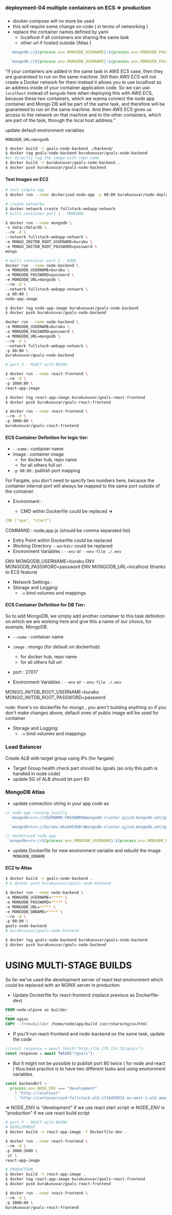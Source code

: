 ### deployment-04 multiple containers on ECS => production

###

- docker-compose will no more be used
- this will require some change on code ( in terms of networking )
- replace the container names defined by yaml
  - localhost if all containers are sharing the same task
  - other url if hosted outside (Atlas )

```js
  `mongodb://${process.env.MONGODB_USERNAME}:${process.env.MONGODB_PASSWORD}@mongodb:27017/course-goals?authSource=admin`,

  `mongodb://${process.env.MONGODB_USERNAME}:${process.env.MONGODB_PASSWORD}@${process.env.MONGODB_URL}:27017/course-goals?authSource=admin`,
```

"if your containers are added in the same task in AWS ECS case, then they are guaranteed to run on the same machine. Still then AWS ECS will not create a Docker network
for them instead it allows you to use localhost as an address inside of your container application code. So we can use `localhost` instead of `mongodb` here when deploying this with AWS ECS, because these two containers, which we wanna connect the node app container
and Mongo DB will be part of the same task, and therefore will be guaranteed to run on the same machine. And then AWS ECS gives us access to the network on that machine and to the other containers, which are part of the task, through the local host address."

update default environment variables

```env
MONGODB_URL=mongodb
```

```bash
$ docker build -t goals-node-backend ./backend/
$ docker tag goals-node-backend burakunuvar/goals-node-backend
#or directly tag the image with repo name
$ docker build -t burakunuvar/goals-node-backend .
$ docker push burakunuvar/goals-node-backend
```

#### Test Images on EC2

```bash
# test simple app
$ docker run --name dockerized-node-app -p 80:80 burakunuvar/node-deployment-sample-image

# create networks
$ docker network create fullstack-webapp-network
# multi container part 1 - MONGODB

$ docker run --name mongodb \
-v data:/data/db \
--rm -d \
--network fullstack-webapp-network \
-e MONGO_INITDB_ROOT_USERNAME=buraku \
-e MONGO_INITDB_ROOT_PASSWORD=password \
mongo

# multi container part 2 - NODE
docker run --name node-backend \
-e MONGODB_USERNAME=buraku \
-e MONGODB_PASSWORD=password \
-e MONGODB_URL=mongodb \
--rm -d \
--network fullstack-webapp-network \
-p 80:80 \
node-app-image

$ docker tag node-app-image burakunuvar/goals-node-backend
$ docker push burakunuvar/goals-node-backend

docker run --name node-backend \
-e MONGODB_USERNAME=buraku \
-e MONGODB_PASSWORD=password \
-e MONGODB_URL=mongodb \
--rm -d \
--network fullstack-webapp-network \
-p 80:80 \
burakunuvar/goals-node-backend

# part 3 - REACT with NGINX

$ docker run --name react-frontend \
--rm -d \
-p 3000:80 \
react-app-image

$ docker tag react-app-image burakunuvar/goals-react-frontend
$ docker push burakunuvar/goals-react-frontend

$ docker run --name react-frontend \
--rm -d \
-p 3000:80 \
burakunuvar/goals-react-frontend

```

#### ECS Container Definition for logic tier:

- `--name` : container name
- image : container image
  - for docker hub, repo name
  - for all others full url
- `-p 80:80` : publish port mapping

For Fargate, you don't need to specify two numbers here, because the container internal port will always be mapped to the same port outside of the container.

- Environment :

  - CMD within Dockerfile could be replaced =>

```yaml
CMD ["npm", "start"]
```

COMMAND : node,app.js (should be comma separated list)

- Entry Point within Dockerfile could be replaced
- Working Directory `--workdir` could be replaced
- Environment Variables : `--env` or `--env-file ./.env`

ENV MONGODB_USERNAME=buraku
ENV MONGODB_PASSWORD=password
ENV MONGODB_URL=localhost (thanks to ECS feature)

- Network Settings :
- Storage and Logging:
  - `-v` bind volumes and mappings

#### ECS Container Definition for DB Tier:

So to add MongoDB, we simply add another container to this task definition on which we are working here and give this a name of our choice, for example, MongoDB.

- `--name` : container name
- `image` : mongo (for default on dockerhub)
  - for docker hub, repo name
  - for all others full url
- port : 27017

- Environment Variables : `--env` or `--env-file ./.env`

MONGO_INITDB_ROOT_USERNAME=buraku
MONGO_INITDB_ROOT_PASSWORD=password

note: there's no dockerfile for mongo , you aren't building anything so if you don't make changes above, default ones of public image will be used for container

- Storage and Logging:
  - `-v` bind volumes and mappings

### Load Balancer

Create ALB with target group using IPs (for fargate)

- Target Group health check part should be /goals (as only this path is handled in node code)
- update SG of ALB should let port 80

### MongoDB Atlas

- update connection string in your app code as

```js
// node app running locally
  `mongodb+srv://USERNAME:PASSWORD@mongodb-cluster.qjisd.mongodb.net/goalsdb?retryWrites=true&w=majority`,

  `mongodb+srv://buraku:mbu6993bB!@mongodb-cluster.qjisd.mongodb.net/goalsdb?retryWrites=true&w=majority`

// dockerized node app
 `mongodb+srv://${process.env.MONGODB_USERNAME}:${process.env.MONGODB_PASSWORD}@${process.env.MONGODB_URL}/${MONGODB_DBNAME}?retryWrites=true&w=majority`,
```

- update Dockerfile for new environment variable and rebuild the image `MONGODB_DBNAME`

#### EC2 to Atlas

```bash
$ docker build -t goals-node-backend .
# $ docker push burakunuvar/goals-node-backend

$ docker run --name node-backend \
-e MONGODB_USERNAME=***** \
-e MONGODB_PASSWORD=***** \
-e MONGODB_URL=***** \
-e MONGODB_DBNAME=***** \
--rm -d \
-p 80:80 \
goals-node-backend
# burakunuvar/goals-node-backend

$ docker tag goals-node-backend burakunuvar/goals-node-backend
$ docker push burakunuvar/goals-node-backend
```

# USING MULTI-STAGE BUILDS

So far we've used the development server of react test environment which could be replaced with an NGINX server in production.

- Update Dockerfile for react-frontend (replace previous as Dockerfile-dev)

```Dockerfile
FROM node:alpine as builder
...
FROM nginx
COPY --from=builder /home/node/app/build /usr/share/nginx/html
```

- If you'll run react-frontend and node-backend on the same task, update the code

```js
//const response = await fetch("http://54.170.114.35/goals");
const response = await fetch("/goals");
```

- But it might not be possible to publish port 80 twice ( for node and react ) thus best practice is to have two different tasks and using environment variables.

```js
const backendUrl =
  process.env.NODE_ENV === "development"
    ? "http://localhost"
    : "http://containerized-fullstack-alb-1716459932.eu-west-1.elb.amazonaws.com";
```

=> NODE_ENV is "development" if we use react start script
=> NODE_ENV is "production" if we use react build script

```bash
# part 3 - REACT with NGINX
# DEVELOPMENT
$ docker build -t react-app-image -f Dockerfile-dev .

$ docker run --name react-frontend \
--rm -d \
-p 3000:3000 \
-it \
react-app-image

# PRODUCTION
$ docker build -t react-app-image .
$ docker tag react-app-image burakunuvar/goals-react-frontend
$ docker push burakunuvar/goals-react-frontend

$ docker run --name react-frontend \
--rm -d \
-p 3000:80 \
burakunuvar/goals-react-frontend

```
